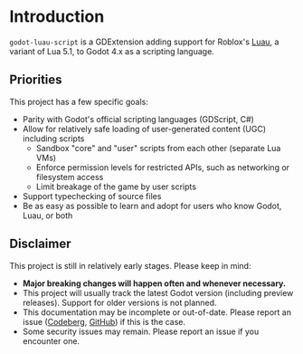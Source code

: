 # Introduction

`godot-luau-script` is a GDExtension adding support for Roblox's
[Luau](https://luau-lang.org/), a variant of Lua 5.1, to Godot 4.x as a
scripting language.

## Priorities

This project has a few specific goals:

- Parity with Godot's official scripting languages (GDScript, C#)
- Allow for relatively safe loading of user-generated content (UGC) including
  scripts
  - Sandbox "core" and "user" scripts from each other (separate Lua VMs)
  - Enforce permission levels for restricted APIs, such as networking or
    filesystem access
  - Limit breakage of the game by user scripts
- Support typechecking of source files
- Be as easy as possible to learn and adopt for users who know Godot, Luau, or
  both

## Disclaimer

This project is still in relatively early stages. Please keep in mind:

- **Major breaking changes will happen often and whenever necessary.**
- This project will usually track the latest Godot version (including preview
  releases). Support for older versions is not planned.
- This documentation may be incomplete or out-of-date. Please report an issue
  ([Codeberg](https://codeberg.org/ksk/godot-luau-script/issues/new),
  [GitHub](https://github.com/Fumohouse/godot-luau-script/issues/new/choose)) if
  this is the case.
- Some security issues may remain. Please report an issue if you encounter one.
